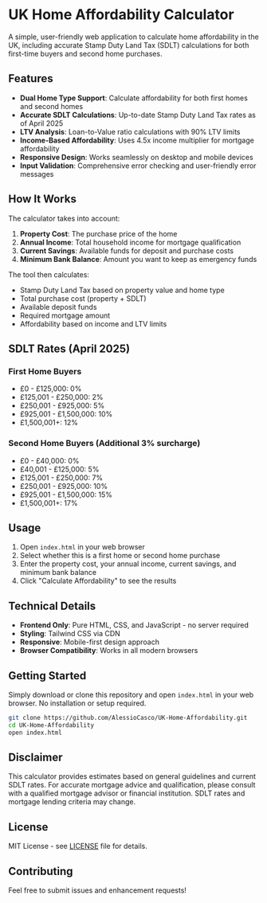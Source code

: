 # UK Home Affordability Calculator

A simple, user-friendly web application to calculate home affordability in the UK, including accurate Stamp Duty Land Tax (SDLT) calculations for both first-time buyers and second home purchases.

## Features

- **Dual Home Type Support**: Calculate affordability for both first homes and second homes
- **Accurate SDLT Calculations**: Up-to-date Stamp Duty Land Tax rates as of April 2025
- **LTV Analysis**: Loan-to-Value ratio calculations with 90% LTV limits
- **Income-Based Affordability**: Uses 4.5x income multiplier for mortgage affordability
- **Responsive Design**: Works seamlessly on desktop and mobile devices
- **Input Validation**: Comprehensive error checking and user-friendly error messages

## How It Works

The calculator takes into account:

1. **Property Cost**: The purchase price of the home
2. **Annual Income**: Total household income for mortgage qualification
3. **Current Savings**: Available funds for deposit and purchase costs
4. **Minimum Bank Balance**: Amount you want to keep as emergency funds

The tool then calculates:
- Stamp Duty Land Tax based on property value and home type
- Total purchase cost (property + SDLT)
- Available deposit funds
- Required mortgage amount
- Affordability based on income and LTV limits

## SDLT Rates (April 2025)

### First Home Buyers
- £0 - £125,000: 0%
- £125,001 - £250,000: 2%
- £250,001 - £925,000: 5%
- £925,001 - £1,500,000: 10%
- £1,500,001+: 12%

### Second Home Buyers (Additional 3% surcharge)
- £0 - £40,000: 0%
- £40,001 - £125,000: 5%
- £125,001 - £250,000: 7%
- £250,001 - £925,000: 10%
- £925,001 - £1,500,000: 15%
- £1,500,001+: 17%

## Usage

1. Open `index.html` in your web browser
2. Select whether this is a first home or second home purchase
3. Enter the property cost, your annual income, current savings, and minimum bank balance
4. Click "Calculate Affordability" to see the results

## Technical Details

- **Frontend Only**: Pure HTML, CSS, and JavaScript - no server required
- **Styling**: Tailwind CSS via CDN
- **Responsive**: Mobile-first design approach
- **Browser Compatibility**: Works in all modern browsers

## Getting Started

Simply download or clone this repository and open `index.html` in your web browser. No installation or setup required.

```bash
git clone https://github.com/AlessioCasco/UK-Home-Affordability.git
cd UK-Home-Affordability
open index.html
```

## Disclaimer

This calculator provides estimates based on general guidelines and current SDLT rates. For accurate mortgage advice and qualification, please consult with a qualified mortgage advisor or financial institution. SDLT rates and mortgage lending criteria may change.

## License

MIT License - see [LICENSE](LICENSE) file for details.

## Contributing

Feel free to submit issues and enhancement requests!